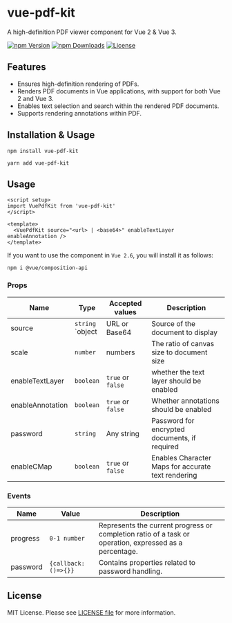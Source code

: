 # vue-pdf-kit

A high-definition PDF viewer component for Vue 2 & Vue 3.

[![npm Version](https://img.shields.io/npm/v/vue-pdf-kit?style=plastic)](https://npmjs.com/package/vue-pdf-kit)
[![npm Downloads](https://img.shields.io/npm/dm/vue-pdf-kit?style=plastic)](https://npmjs.com/package/vue-pdf-kit)
[![License](https://img.shields.io/npm/l/vue-pdf-kit?style=plastic)](https://github.com/fumty13/vue-pdf-kit/blob/master/LICENSE)

## Features

- Ensures high-definition rendering of PDFs.
- Renders PDF documents in Vue applications, with support for both Vue 2 and Vue 3.
- Enables text selection and search within the rendered PDF documents.
- Supports rendering annotations within PDF.

## Installation & Usage

```shell
npm install vue-pdf-kit
```

```shell
yarn add vue-pdf-kit
```

## Usage

```vue
<script setup>
import VuePdfKit from 'vue-pdf-kit'
</script>

<template>
  <VuePdfKit source="<url> | <base64>" enableTextLayer enableAnnotation />
</template>
```

If you want to use the component in `Vue 2.6`, you will install it as follows:

```shell
npm i @vue/composition-api
```

### Props

| Name             | Type                  | Accepted values   | Description                                        |
| ---------------- | --------------------- | ----------------- | -------------------------------------------------- |
| source           | `string` <br> `object | URL or Base64     | Source of the document to display                  |
| scale            | `number`              | numbers           | The ratio of canvas size to document size          |
| enableTextLayer  | `boolean`             | `true` or `false` | whether the text layer should be enabled           |
| enableAnnotation | `boolean`             | `true` or `false` | Whether annotations should be enabled              |
| password         | `string`              | Any string        | Password for encrypted documents, if required      |
| enableCMap       | `boolean`             | `true` or `false` | Enables Character Maps for accurate text rendering |

### Events

| Name     | Value               | Description                                                                                            |
| -------- | ------------------- | ------------------------------------------------------------------------------------------------------ |
| progress | `0-1 number`        | Represents the current progress or completion ratio of a task or operation, expressed as a percentage. |
| password | `{callback:()=>{}}` | Contains properties related to password handling.                                                      |

## License

MIT License. Please see [LICENSE file](LICENSE) for more information.
